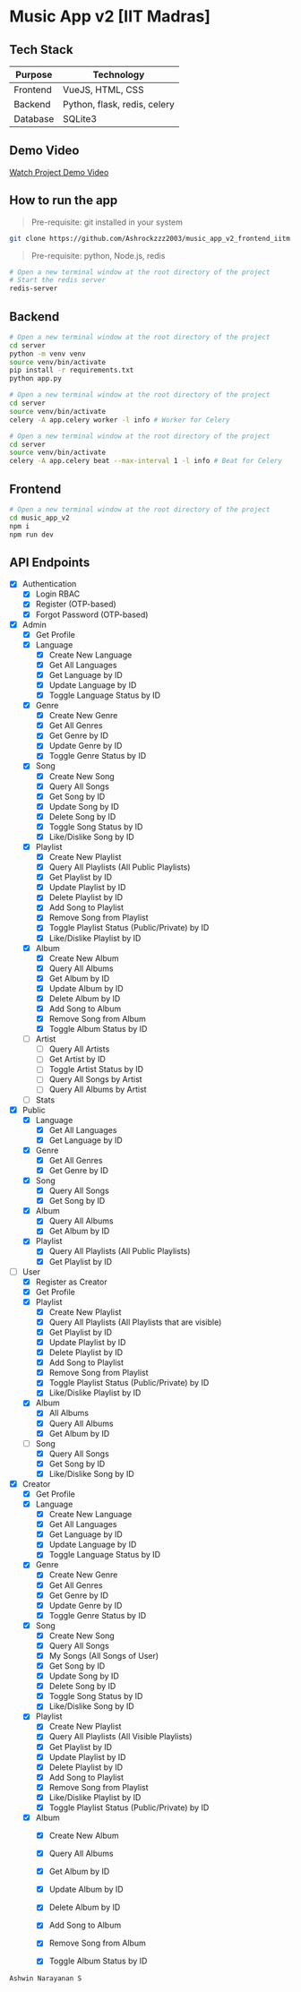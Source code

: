 # Music App v2 [IIT Madras]

## Tech Stack

| Purpose | Technology |
| --- | --- |
| Frontend | VueJS, HTML, CSS |
| Backend | Python, flask, redis, celery |
| Database | SQLite3 |

## Demo Video

[Watch Project Demo Video](https://drive.google.com/file/d/1ExsFf6PAdwW1jhKo1ZA4N1DRaIYdjlz0/view?usp=share_link)

## How to run the app

> Pre-requisite: git installed in your system

```bash
git clone https://github.com/Ashrockzzz2003/music_app_v2_frontend_iitm.git
```

> Pre-requisite: python, Node.js, redis

```bash
# Open a new terminal window at the root directory of the project
# Start the redis server
redis-server
```

## Backend

```bash
# Open a new terminal window at the root directory of the project
cd server
python -m venv venv
source venv/bin/activate
pip install -r requirements.txt
python app.py

# Open a new terminal window at the root directory of the project
cd server
source venv/bin/activate
celery -A app.celery worker -l info # Worker for Celery

# Open a new terminal window at the root directory of the project
cd server
source venv/bin/activate
celery -A app.celery beat --max-interval 1 -l info # Beat for Celery

```

## Frontend

```bash
# Open a new terminal window at the root directory of the project
cd music_app_v2
npm i
npm run dev
```

## API Endpoints

- [x] Authentication
    - [x] Login RBAC
    - [x] Register (OTP-based)
    - [x] Forgot Password (OTP-based)
- [x] Admin
    - [x] Get Profile
    - [x] Language
        - [x] Create New Language
        - [x] Get All Languages
        - [x] Get Language by ID
        - [x] Update Language by ID
        - [x] Toggle Language Status by ID
    - [x] Genre
        - [x] Create New Genre
        - [x] Get All Genres
        - [x] Get Genre by ID
        - [x] Update Genre by ID
        - [x] Toggle Genre Status by ID
    - [x] Song
        - [x] Create New Song
        - [x] Query All Songs
        - [x] Get Song by ID
        - [x] Update Song by ID
        - [x] Delete Song by ID
        - [x] Toggle Song Status by ID
        - [x] Like/Dislike Song by ID
    - [x] Playlist
        - [x] Create New Playlist
        - [x] Query All Playlists (All Public Playlists)
        - [x] Get Playlist by ID
        - [x] Update Playlist by ID
        - [x] Delete Playlist by ID
        - [x] Add Song to Playlist
        - [x] Remove Song from Playlist
        - [x] Toggle Playlist Status (Public/Private) by ID
        - [x] Like/Dislike Playlist by ID
    - [x] Album
        - [x] Create New Album
        - [x] Query All Albums
        - [x] Get Album by ID
        - [x] Update Album by ID
        - [x] Delete Album by ID
        - [x] Add Song to Album
        - [x] Remove Song from Album
        - [x] Toggle Album Status by ID
    - [ ] Artist
        - [ ] Query All Artists
        - [ ] Get Artist by ID
        - [ ] Toggle Artist Status by ID
        - [ ] Query All Songs by Artist
        - [ ] Query All Albums by Artist
    - [ ] Stats
- [x] Public
    - [x] Language
        - [x] Get All Languages
        - [x] Get Language by ID
    - [x] Genre
        - [x] Get All Genres
        - [x] Get Genre by ID
    - [x] Song
        - [x] Query All Songs
        - [x] Get Song by ID
    - [x] Album
        - [x] Query All Albums
        - [x] Get Album by ID
    - [x] Playlist
        - [x] Query All Playlists (All Public Playlists)
        - [x] Get Playlist by ID
- [ ] User
    - [x] Register as Creator
    - [x] Get Profile
    - [x] Playlist
        - [x] Create New Playlist
        - [x] Query All Playlists (All Playlists that are visible)
        - [x] Get Playlist by ID
        - [x] Update Playlist by ID
        - [x] Delete Playlist by ID
        - [x] Add Song to Playlist
        - [x] Remove Song from Playlist
        - [x] Toggle Playlist Status (Public/Private) by ID
        - [x] Like/Dislike Playlist by ID
    - [x] Album
        - [x] All Albums
        - [x] Query All Albums
        - [x] Get Album by ID
    - [ ] Song
        - [x] Query All Songs
        - [x] Get Song by ID
        - [x] Like/Dislike Song by ID
- [x] Creator
    - [x] Get Profile
    - [x] Language
        - [x] Create New Language
        - [x] Get All Languages
        - [x] Get Language by ID
        - [x] Update Language by ID
        - [x] Toggle Language Status by ID
    - [x] Genre
        - [x] Create New Genre
        - [x] Get All Genres
        - [x] Get Genre by ID
        - [x] Update Genre by ID
        - [x] Toggle Genre Status by ID
    - [x] Song
        - [x] Create New Song
        - [x] Query All Songs
        - [x] My Songs (All Songs of User)
        - [x] Get Song by ID
        - [x] Update Song by ID
        - [x] Delete Song by ID
        - [x] Toggle Song Status by ID
        - [x] Like/Dislike Song by ID
    - [x] Playlist
        - [x] Create New Playlist
        - [x] Query All Playlists (All Visible Playlists)
        - [x] Get Playlist by ID
        - [x] Update Playlist by ID
        - [x] Delete Playlist by ID
        - [x] Add Song to Playlist
        - [x] Remove Song from Playlist
        - [x] Like/Dislike Playlist by ID
        - [x] Toggle Playlist Status (Public/Private) by ID
    - [x] Album
        - [x] Create New Album
        - [x] Query All Albums
        - [x] Get Album by ID
        - [x] Update Album by ID
        - [x] Delete Album by ID
        - [x] Add Song to Album
        - [x] Remove Song from Album
        - [x] Toggle Album Status by ID


`Ashwin Narayanan S`
